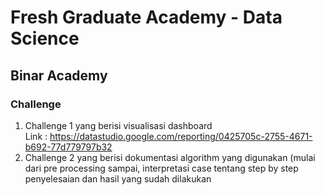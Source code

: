 # Fresh Graduate Academy - Data Science
## Binar Academy

### Challenge
1. Challenge 1 yang berisi visualisasi dashboard <br>
Link : https://datastudio.google.com/reporting/0425705c-2755-4671-b692-77d779797b32
2. Challenge 2 yang berisi dokumentasi algorithm yang digunakan (mulai dari pre processing sampai, interpretasi case tentang step by step penyelesaian dan hasil yang sudah dilakukan 
